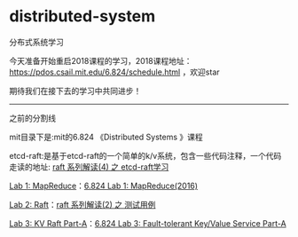 # distributed-system
分布式系统学习

今天准备开始重启2018课程的学习，2018课程地址：https://pdos.csail.mit.edu/6.824/schedule.html ，欢迎star

期待我们在接下去的学习中共同进步！



-----
之前的分割线

mit目录下是:mit的6.824 《Distributed Systems 》课程

etcd-raft:是基于etcd-raft的一个简单的k/v系统，包含一些代码注释，一个代码走读的地址: [raft 系列解读(4) 之 etcd-raft学习](http://blog.zhuanxuhit.top/2016-10-18-raft-etcd-learning.html)



[Lab 1: MapReduce](https://pdos.csail.mit.edu/6.824/labs/lab-1.html)：[6.824 Lab 1: MapReduce(2016)](http://blog.zhuanxuhit.top/2016-09-29-6-824-Lab-1-MapReduce-2016.html)

[Lab 2: Raft](https://pdos.csail.mit.edu/6.824/labs/lab-raft.html)：[raft 系列解读(2) 之 测试用例](http://blog.zhuanxuhit.top/2016-10-14-lab2-raft.html)

[Lab 3: KV Raft Part-A](https://pdos.csail.mit.edu/6.824/labs/lab-kvraft.html)：[6.824 Lab 3: Fault-tolerant Key/Value Service Part-A](http://blog.zhuanxuhit.top/2016-10-24-6-824-Lab-3-Fault-tolerant-Key-Value-Service.html)
